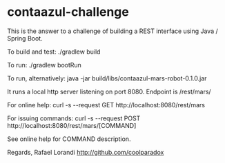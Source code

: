 # contaazul-challenge

This is the answer to a challenge of building a REST interface using Java / Spring Boot.

To build and test:
./gradlew build

To run:
./gradlew bootRun

To run, alternatively:
java -jar build/libs/contaazul-mars-robot-0.1.0.jar

It runs a local http server listening on port 8080. Endpoint is /rest/mars/

For online help:
curl -s --request GET http://localhost:8080/rest/mars

For issuing commands:
curl -s --request POST http://localhost:8080/rest/mars/[COMMAND]

See online help for COMMAND description.

Regards,
Rafael Lorandi
http://github.com/coolparadox

